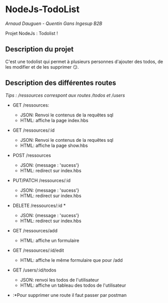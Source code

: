 # NodeJs-TodoList

_Arnaud Dauguen - Quentin Gans Ingesup B2B_

Projet NodeJs : Todolist !

## Description du projet

C'est une todolist qui permet à plusieurs personnes d'ajouter des todos, de les modifier et de les supprimer 😏.

## Description des différentes routes

*Tips : /ressources correspont aux routes /todos et /users*

- GET /ressources: 
    - JSON: Renvoi le contenus de la requêtes sql
    - HTML: affiche la page index.hbs
    
- GET /ressources/:id
  - JSON: Renvoi le contenus de la requêtes sql
  - HTML: affiche la page show.hbs
  
- POST /ressources
  - JSON: {message : 'sucess'}
  - HTML: redirect sur index.hbs
  
- PUT/PATCH /ressources/:id
  - JSON: {message : 'sucess'}
  - HTML: redirect sur index.hbs
  
- DELETE /ressources/:id *
  - JSON: {message : 'sucess'}
  - HTML: redirect sur index.hbs
  
- GET /ressources/add
  - HTML: affiche un formulaire
  
- GET /ressources/:id/edit
  - HTML: affiche le même formulaire que pour /add
  
- GET /users/:id/todos
  - JSON: renvoi les todos de l'utilisateur
  - HTML: affiche un tableau des todos de l'utilisateur
  
* :*Pour supprimer une route il faut passer par postman
